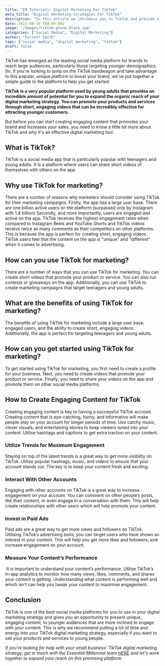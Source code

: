 ```yaml
---
title: "EM Tutorials: Digital Marketing For TikTok"
meta_title: "Digital Marketing Strategies For TikTok"
description: "In this article we introduce you to TikTok and provide simple digital marketing strategies for you to use."
date: 2023-08-16 T09:00:00Z
image: "/images/tiktok-phone-black.jpg"
categories: ["Social Media", "Digital Marketing"]
author: "Forrest Smith"
tags: ["social media", "digital marketing", "tiktok"]
draft: false
---
```


TikTok has emerged as the leading social media platform for brands to reach large audiences, particularly those targeting younger demographics. So, if you're looking to jump on the TikTok bandwagon and take advantage to this popular, unique platform to boost your brand, we've put together a simple guide to the platform to help you get started.
  

**TikTok is a very popular platform used by young adults that provides an incredible amount of potential for you to expand the organic reach of your digital marketing strategy. You can promote your products and services through short, engaging videos that can be incredibly effective for attracting younger customers.**

But before you can start creating engaging content that promotes your brand and increases your sales, you need to know a little bit more about TikTok and why it's an effective digital marketing tool. 

## What is TikTok?

TikTok is a social media app that is particularly popular with teenagers and young adults. It is a platform where users can share short videos of themselves with others on the app.

## Why use TikTok for marketing?

There are a number of reasons why marketers should consider using TikTok for their marketing campaigns. Firstly, the app has a large user base. There are one billion active users on the platform (surpassed only by Instagram with 1.4 billion) Secondly, and more importantly, users are engaged and active on the app. TikTok receives the highest engagement rates when compared to Instagram Reels and YouTube Shorts and TikTok videos receive twice as many comments as their competitors on other platforms. This is because the app is perfect for creating short, engaging videos. TikTok users feel that the content on the app is "unique" and "different" when it comes to advertising.

## How can you use TikTok for marketing?

There are a number of ways that you can use TikTok for marketing. You can create short videos that promote your product or service. You can also run contests or giveaways on the app. Additionally, you can use TikTok to create marketing campaigns that target teenagers and young adults.

## What are the benefits of using TikTok for marketing?

The benefits of using TikTok for marketing include a large user base, engaged users, and the ability to create short, engaging videos. Additionally, the app is perfect for targeting teenagers and young adults.

## How can you get started using TikTok for marketing?

To get started using TikTok for marketing, you first need to create a profile for your business. Next, you need to create videos that promote your product or service. Finally, you need to share your videos on the app and promote them on other social media platforms.

## How to Create Engaging Content for TikTok
Creating engaging content is key to having a successful TikTok account. Creating content that is eye-catching, funny, and informative will make people stay on your account for longer periods of time. Use catchy music, clever visuals, and entertaining stories to keep viewers tuned into your content. Utilise hashtags and captions to get extra traction on your content.
### Utilize Trends for Maximum Engagement
Staying on top of the latest trends is a great way to get more visibility on TikTok. Utilise popular hashtags, music, and videos to ensure that your account stands out. The key is to keep your content fresh and exciting.
### Interact With Other Accounts
Engaging with other accounts on TikTok is a great way to increase engagement on your account. You can comment on other people’s posts, like their content, or even engage in a conversation with them. This will help create relationships with other users which will help promote your content.
### Invest in Paid Ads
Paid ads are a great way to get more views and followers on TikTok. Utilising TikTok’s advertising tools, you can target users who have shown an interest in your content. This will help you get more likes and followers, and increase engagement on your account.
### Measure Your Content’s Performance
 It is important to understand your content’s performance. Utilise TikTok’s in-app analytics to monitor how many views, likes, comments, and shares your content is getting. Understanding what content is performing well and which isn’t can help you tweak your content to maximise engagement.


## Conclusion
TikTok is one of the best social media platforms for you to use in your digital marketing strategy and gives you an opportunity to present unique, engaging content, to younger audiences that are more inclined to engage with your content. This is why we recommend putting a lot of time and energy into your TikTok digital marketing strategy, especially if you want to sell your products and services to young people.

I*f you're looking for help with your small business' TikTok digital marketing strategy, get in touch with the Essential Millennial team [HERE](/contact) and let's work together to expand your reach on this promising platform.*
